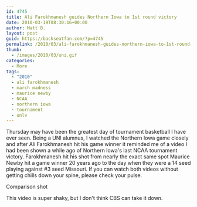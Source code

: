 ```yaml
---
id: 4745
title: Ali Farokhmanesh guides Northern Iowa to 1st round victory
date: 2010-03-19T08:30:16+00:00
author: Matt B.
layout: post
guid: https://backseatfan.com/?p=4745
permalink: /2010/03/ali-farokhmanesh-guides-northern-iowa-to-1st-round-victory/
thumb:
  - /images/2010/03/uni.gif
categories:
  - More
tags:
  - "2010"
  - ali farokhmanesh
  - march madness
  - maurice newby
  - NCAA
  - northern iowa
  - tournament
  - unlv
---
```


<div class="entry">
  <p>
    Thursday may have been the greatest day of tournament basketball I have ever seen. Being a UNI alumnus, I watched the Northern Iowa game closely and after Ali Farokhmanesh hit his game winner it reminded me of a video I had been shown a while ago of Northern Iowa's last NCAA tournament victory. Farokhmanesh hit his shot from nearly the exact same spot Maurice Newby hit a game winner 20 years ago to the day when they were a 14 seed playing against #3 seed Missouri. If you can watch both videos without getting chills down your spine, please check your pulse.
  </p>

  <p>
  </p>

  <p>
    Comparison shot
  </p>

  <p>
  </p>

  <p>
    This video is super shaky, but I don't think CBS can take it down.
  </p>

  <p>
  </p>
</div>
